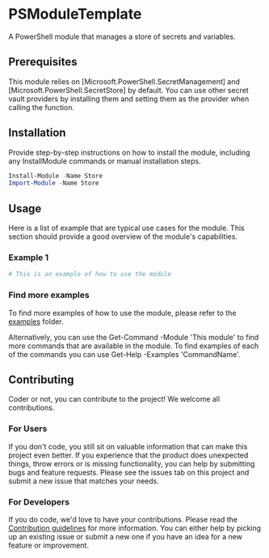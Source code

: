 # PSModuleTemplate

A PowerShell module that manages a store of secrets and variables.

## Prerequisites

This module relies on [Microsoft.PowerShell.SecretManagement] and [Microsoft.PowerShell.SecretStore] by default. You can use other secret vault
providers by installing them and setting them as the provider when calling the function.

## Installation

Provide step-by-step instructions on how to install the module, including any InstallModule commands or manual installation steps.

```powershell
Install-Module -Name Store
Import-Module -Name Store
```

## Usage

Here is a list of example that are typical use cases for the module.
This section should provide a good overview of the module's capabilities.

### Example 1

```powershell
# This is an example of how to use the module
```

### Find more examples

To find more examples of how to use the module, please refer to the [examples](examples) folder.

Alternatively, you can use the Get-Command -Module 'This module' to find more commands that are available in the module.
To find examples of each of the commands you can use Get-Help -Examples 'CommandName'.

## Contributing

Coder or not, you can contribute to the project! We welcome all contributions.

### For Users

If you don't code, you still sit on valuable information that can make this project even better. If you experience that the
product does unexpected things, throw errors or is missing functionality, you can help by submitting bugs and feature requests.
Please see the issues tab on this project and submit a new issue that matches your needs.

### For Developers

If you do code, we'd love to have your contributions. Please read the [Contribution guidelines](CONTRIBUTING.md) for more information.
You can either help by picking up an existing issue or submit a new one if you have an idea for a new feature or improvement.
